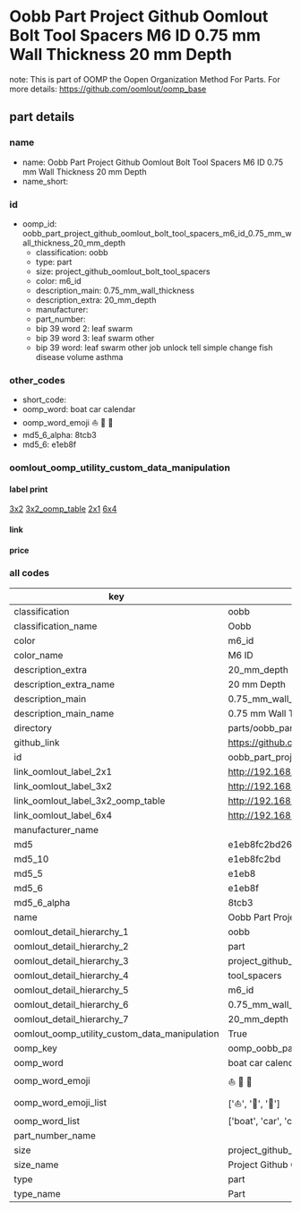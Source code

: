 # Oobb Part Project Github Oomlout Bolt Tool Spacers M6 ID 0.75 mm Wall Thickness 20 mm Depth  

note: This is part of OOMP the Oopen Organization Method For Parts. For more details: https://github.com/oomlout/oomp_base

##  part details
  







### name
* name: Oobb Part Project Github Oomlout Bolt Tool Spacers M6 ID 0.75 mm Wall Thickness 20 mm Depth
* name_short: 
### id
* oomp_id: oobb_part_project_github_oomlout_bolt_tool_spacers_m6_id_0.75_mm_wall_thickness_20_mm_depth
  * classification: oobb
  * type: part
  * size: project_github_oomlout_bolt_tool_spacers
  * color: m6_id
  * description_main: 0.75_mm_wall_thickness
  * description_extra: 20_mm_depth
  * manufacturer: 
  * part_number: 
  * bip 39 word 2: leaf swarm
  * bip 39 word 3: leaf swarm other
  * bip 39 word: leaf swarm other job unlock tell simple change fish disease volume asthma

### other_codes
* short_code: 
* oomp_word: boat car calendar
* oomp_word_emoji :boat: :car: :calendar:
* md5_6_alpha: 8tcb3
* md5_6: e1eb8f






### oomlout_oomp_utility_custom_data_manipulation
#### label print
[3x2](http://192.168.1.245:1112/?label=oomp%208tcb3)
[3x2_oomp_table](http://192.168.1.108:1112/?label=oomp%208tcb3)
[2x1](http://192.168.1.242:1112/?label=oomp%208tcb3)
[6x4](http://192.168.1.55:1112/?label=oomp%208tcb3)    

#### link

                              

#### price







### all codes 
| key | value |  
| --- | --- |  
| classification | oobb |  
| classification_name | Oobb |  
| color | m6_id |  
| color_name | M6 ID |  
| description_extra | 20_mm_depth |  
| description_extra_name | 20 mm Depth |  
| description_main | 0.75_mm_wall_thickness |  
| description_main_name | 0.75 mm Wall Thickness |  
| directory | parts/oobb_part_project_github_oomlout_bolt_tool_spacers_m6_id_0.75_mm_wall_thickness_20_mm_depth |  
| github_link | https://github.com/oomlout/oomlout_oomp_part_src/tree/main/parts/oobb_part_project_github_oomlout_bolt_tool_spacers_m6_id_0.75_mm_wall_thickness_20_mm_depth |  
| id | oobb_part_project_github_oomlout_bolt_tool_spacers_m6_id_0.75_mm_wall_thickness_20_mm_depth |  
| link_oomlout_label_2x1 | http://192.168.1.242:1112/?label=oomp%208tcb3 |  
| link_oomlout_label_3x2 | http://192.168.1.245:1112/?label=oomp%208tcb3 |  
| link_oomlout_label_3x2_oomp_table | http://192.168.1.108:1112/?label=oomp%208tcb3 |  
| link_oomlout_label_6x4 | http://192.168.1.55:1112/?label=oomp%208tcb3 |  
| manufacturer_name |  |  
| md5 | e1eb8fc2bd2639237b7707813a36dbf5 |  
| md5_10 | e1eb8fc2bd |  
| md5_5 | e1eb8 |  
| md5_6 | e1eb8f |  
| md5_6_alpha | 8tcb3 |  
| name | Oobb Part Project Github Oomlout Bolt Tool Spacers M6 ID 0.75 mm Wall Thickness 20 mm Depth |  
| oomlout_detail_hierarchy_1 | oobb |  
| oomlout_detail_hierarchy_2 | part |  
| oomlout_detail_hierarchy_3 | project_github_bolt |  
| oomlout_detail_hierarchy_4 | tool_spacers |  
| oomlout_detail_hierarchy_5 | m6_id |  
| oomlout_detail_hierarchy_6 | 0.75_mm_wall_thickness |  
| oomlout_detail_hierarchy_7 | 20_mm_depth |  
| oomlout_oomp_utility_custom_data_manipulation | True |  
| oomp_key | oomp_oobb_part_project_github_oomlout_bolt_tool_spacers_m6_id_0.75_mm_wall_thickness_20_mm_depth |  
| oomp_word | boat car calendar |  
| oomp_word_emoji | :boat: :car: :calendar: |  
| oomp_word_emoji_list | [':boat:', ':car:', ':calendar:'] |  
| oomp_word_list | ['boat', 'car', 'calendar'] |  
| part_number_name |  |  
| size | project_github_oomlout_bolt_tool_spacers |  
| size_name | Project Github Oomlout Bolt Tool Spacers |  
| type | part |  
| type_name | Part |  
